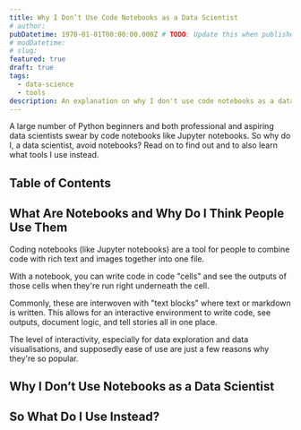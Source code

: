 ```yaml
---
title: Why I Don’t Use Code Notebooks as a Data Scientist
# author:
pubDatetime: 1970-01-01T00:00:00.000Z # TODO: Update this when published
# modDatetime: 
# slug:
featured: true
draft: true
tags:
  - data-science
  - tools
description: An explanation on why I don't use code notebooks as a data scientist. I also go over what I use instead of notebooks when working on data science projects and why.
---
```


A large number of Python beginners and both professional and aspiring data scientists swear by code notebooks like Jupyter notebooks. So why do I, a data scientist, avoid notebooks? Read on to find out and to also learn what tools I use instead. 

## Table of Contents

## What Are Notebooks and Why Do I Think People Use Them

Coding notebooks (like Jupyter notebooks) are a tool for people to combine code with rich text and images together into one file. 

With a notebook, you can write code in code "cells" and see the outputs of those cells when they're run right underneath the cell. 

<!-- TODO: Insert image of a notebook code example -->

Commonly, these are interwoven with "text blocks" where text or markdown is written. This allows for an interactive environment to write code, see outputs, document logic, and tell stories all in one place.

<!-- TODO: Insert image of a notebook example with code and text -->

The level of interactivity, especially for data exploration and data visualisations, and supposedly ease of use are just a few reasons why they're so popular. 

## Why I Don’t Use Notebooks as a Data Scientist


## So What Do I Use Instead?

